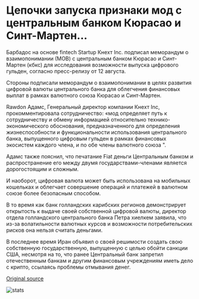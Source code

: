 # Цепочки запуска признаки мод с центральным банком Кюрасао и Синт-Мартен...

Барбадос на основе fintech Startup Кнехт Inc. подписал меморандум о взаимопонимании (МОВ) с центральным банком Кюрасао и Синт-Мартен (кбкс) для исследования возможности выпуска цифрового гульден, согласно пресс-релизу от 12 августа.

Стороны подписали меморандум о взаимопонимании в целях развития цифровой валюты центрального банка для облегчения финансовых выплат в рамках валютного союза Кюрасао и Синт-Мартен.

Rawdon Адамс, Генеральный директор компании Кнехт Inc, прокомментировала сотрудничество: «мод определяет путь к сотрудничеству и обмену информацией относительно технико-экономического обоснования, предназначенного для определения жизнеспособности и функциональности использования центрального банка, выпущенного цифровым гульден в рамках финансовых экосистем каждого члена, и по обе члены валютного союза ".

Адамс также пояснил, что печатание Fiat деньги Центральным банком и распространение его между двумя государствами-членами является дорогостоящим и сложным.

И наоборот, цифровая валюта может быть использована на мобильных кошельках и облегчает совершение операций и платежей в валютном союзе более безопасным способом.

В то время как банк голландских карибских регионов демонстрирует открытость к выдаче своей собственной цифровой валюты, директор отдела голландского центрального банка Петра хиелкем заявила, что из-за волатильности валютных курсов и возможности потребительских рисков она нельзя считать деньгами.

В последнее время Иран объявил о своей решимости создать свою собственную государственную, выпущенную с целью обойти санкции США, несмотря на то, что ранее Центральный банк запретил отечественным банкам и другим финансовым учреждениям иметь дело с крипто, ссылаясь проблемы отмывания денег.

[Original source](https://cointelegraph.com/news/blockchain-startup-signs-mou-with-central-bank-of-curacao-and-sint-maarten)

![stats](https://c.statcounter.com/11760860/0/a89fa40b/1/ "stats")